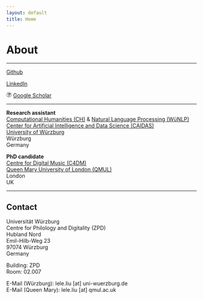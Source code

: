 ```yaml
---
layout: default
title: Home
---
```


# About

---

<i class="fa fa-github-square" aria-hidden="true"></i> [Github](https://github.com/cheriell)

<i class="fa fa-linkedin-square" aria-hidden="true"></i> [LinkedIn](https://www.linkedin.com/in/lele-liu-748a3a124/)

<img src="./assets/image/icons8-google-scholar-50.png" style="width:1em"> [Google Scholar](https://scholar.google.com/citations?user=ZwFmzd8AAAAJ&hl=en)

---

**Research assistant**  
[Computational Humanities (CH)](https://www.informatik.uni-wuerzburg.de/ch/) & [Natural Language Processing (WüNLP)](https://www.caidas.uni-wuerzburg.de/nlp/)  
[Center for Artificial Intelligence and Data Science (CAIDAS)](https://www.caidas.uni-wuerzburg.de/)  
[University of Würzburg](https://www.uni-wuerzburg.de/)  
Würzburg  
Germany
 
**PhD candidate**  
[Centre for Digital Music (C4DM)](http://c4dm.eecs.qmul.ac.uk/)  
[Queen Mary University of London (QMUL)](https://www.qmul.ac.uk/)  
London  
UK

---

## Contact

Universität Würzburg  
Centre for Philology and Digitality (ZPD)  
Hubland Nord  
Emil-Hilb-Weg 23  
97074 Würzburg  
Germany

Building: ZPD  
Room: 02.007

E-Mail (Würzburg): lele.liu [at] uni-wuerzburg.de  
E-Mail (Queen Mary): lele.liu [at] qmul.ac.uk
